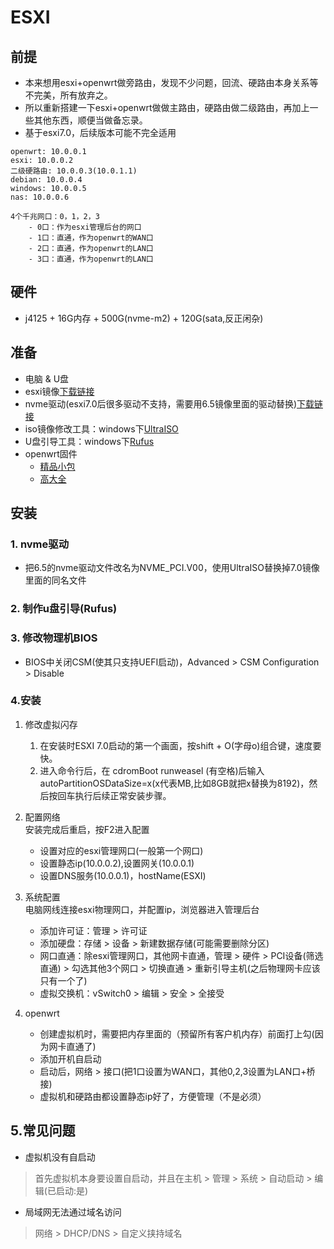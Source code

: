 # ESXI

## 前提
- 本来想用esxi+openwrt做旁路由，发现不少问题，回流、硬路由本身关系等不完美，所有放弃之。   
- 所以重新搭建一下esxi+openwrt做做主路由，硬路由做二级路由，再加上一些其他东西，顺便当做备忘录。
- 基于esxi7.0，后续版本可能不完全适用
```
openwrt: 10.0.0.1
esxi: 10.0.0.2
二级硬路由: 10.0.0.3(10.0.1.1)
debian: 10.0.0.4
windows: 10.0.0.5
nas: 10.0.0.6

4个千兆网口：0，1，2，3
    - 0口：作为esxi管理后台的网口
    - 1口：直通，作为openwrt的WAN口
    - 2口：直通，作为openwrt的LAN口
    - 3口：直通，作为openwrt的LAN口
```

## 硬件
- j4125 + 16G内存 + 500G(nvme-m2) + 120G(sata,反正闲杂)

## 准备
- 电脑 & U盘
- esxi镜像[下载链接](https://my.vmware.com/zh/web/vmware/evalcenter?p=vsphere-eval-7)
- nvme驱动(esxi7.0后很多驱动不支持，需要用6.5镜像里面的驱动替换)[下载链接](TODO)
- iso镜像修改工具：windows下[UltraISO](https://www.ultraiso.com/)
- U盘引导工具：windows下[Rufus](https://rufus.ie/zh/)
- openwrt固件
    - [精品小包](https://drive.google.com/open?id=1eyIxVfyzO4nyzaT1sSr6xWf50_5YJN7g)
    - [高大全](https://drive.google.com/drive/folders/1PsS3c0P7a4A4KY8plQg4Fla8ZI-PGBb1?usp=sharing)

## 安装

### 1. nvme驱动
- 把6.5的nvme驱动文件改名为NVME_PCI.V00，使用UltraISO替换掉7.0镜像里面的同名文件

### 2. 制作u盘引导(Rufus)

### 3. 修改物理机BIOS
- BIOS中关闭CSM(使其只支持UEFI启动)，Advanced > CSM Configuration > Disable

### 4.安装
1. 修改虚拟闪存
    1. 在安装时ESXI 7.0启动的第一个画面，按shift + O(字母o)组合键，速度要快。
    2. 进入命令行后，在 cdromBoot runweasel (有空格)后输入autoPartitionOSDataSize=x(x代表MB,比如8GB就把x替换为8192)，然后按回车执行后续正常安装步骤。

2. 配置网络   
安装完成后重启，按F2进入配置
    - 设置对应的esxi管理网口(一般第一个网口)
    - 设置静态ip(10.0.0.2),设置网关(10.0.0.1)
    - 设置DNS服务(10.0.0.1)，hostName(ESXI)

3. 系统配置  
电脑网线连接esxi物理网口，并配置ip，浏览器进入管理后台
    - 添加许可证：管理 > 许可证
    - 添加硬盘：存储 > 设备 > 新建数据存储(可能需要删除分区)
    - 网口直通：除esxi管理网口，其他网卡直通，管理 > 硬件 > PCI设备(筛选直通) > 勾选其他3个网口 > 切换直通 > 重新引导主机(之后物理网卡应该只有一个了)
    - 虚拟交换机：vSwitch0 > 编辑 > 安全 > 全接受

4. openwrt
    - 创建虚拟机时，需要把内存里面的（预留所有客户机内存）前面打上勾(因为网卡直通了)
    - 添加开机自启动
    - 启动后，网络 > 接口(把1口设置为WAN口，其他0,2,3设置为LAN口+桥接)
    - 虚拟机和硬路由都设置静态ip好了，方便管理（不是必须）

## 5.常见问题
- 虚拟机没有自启动
> 首先虚拟机本身要设置自启动，并且在主机 > 管理 > 系统 > 自动启动 > 编辑(已启动:是)

- 局域网无法通过域名访问
> 网络 > DHCP/DNS > 自定义挟持域名 



